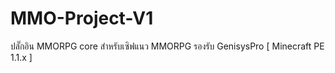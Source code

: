 # MMO-Project-V1
ปลั๊กอิน MMORPG core สำหรับเซิฟแนว MMORPG รองรับ GenisysPro [ Minecraft PE 1.1.x ]
